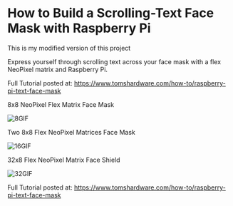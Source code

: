 # How to Build a Scrolling-Text Face Mask with Raspberry Pi

This is my modified version of this project

Express yourself through scrolling text across your face mask with a flex NeoPixel matrix and Raspberry Pi.

Full Tutorial posted at: https://www.tomshardware.com/how-to/raspberry-pi-text-face-mask 

8x8 NeoPixel Flex Matrix Face Mask

![8GIF](https://github.com/carolinedunn/scrollingTextMask/blob/master/gif/8-hello.gif)

Two 8x8 Flex NeoPixel Matrices Face Mask

![16GIF](https://github.com/carolinedunn/scrollingTextMask/blob/master/gif/16-himynameis.gif)

32x8 Flex NeoPixel Matrix Face Shield

![32GIF](https://github.com/carolinedunn/scrollingTextMask/blob/master/gif/32-shield.gif)

Full Tutorial posted at: https://www.tomshardware.com/how-to/raspberry-pi-text-face-mask 
